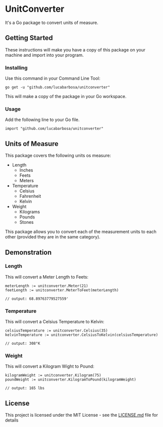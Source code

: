 # UnitConverter

It's a Go package to convert units of measure.  

## Getting Started

These instructions will make you have a copy of this package on your machine and import into your program.  

### Installing

Use this command in your Command Line Tool:  

```
go get -u "github.com/lucabarbosa/unitconverter"
```

This will make a copy of the package in your Go workspace.  

### Usage

Add the following line to your Go file.

```
import "github.com/lucabarbosa/unitconverter"
```

## Units of Measure

This package covers the following units os measure:  

- Length  
  - Inches  
  - Feets  
  - Meters  
- Temperature  
  - Celsius  
  - Fahrenheit  
  - Kelvin  
- Weight
  - Kilograms  
  - Pounds  
  - Stones  

This package allows you to convert each of the measurement units to each other (provided they are in the same category).  

## Demonstration

### Length

This will convert a Meter Length to Feets:   

```
meterLength := unitconverter.Meter(21)
feetLength := unitconverter.MeterToFeet(meterLength)

// output: 68.89763779527559'
```
### Temperature

This will convert a Celsius Temperature to Kelvin:  

```
celsiusTemperature := unitconverter.Celsius(35)
kelvinTemperature := unitconverter.CelsiusToKelvin(celsiusTemperature)

// output: 308°K
```

### Weight

This will convert a Kilogram Wight to Pound:  

```
kilogramWeight := unitconverter.Kilogram(75)
poundWeight := unitconverter.KilogramToPound(kilogramWeight)

// output: 165 lbs
```

## License

This project is licensed under the MIT License - see the [LICENSE.md](LICENSE.md) file for details


